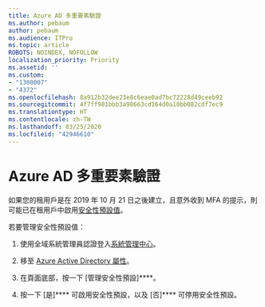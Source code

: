 ```yaml
---
title: Azure AD 多重要素驗證
ms.author: pebaum
author: pebaum
ms.audience: ITPro
ms.topic: article
ROBOTS: NOINDEX, NOFOLLOW
localization_priority: Priority
ms.assetid: ''
ms.custom:
- "1300007"
- "4372"
ms.openlocfilehash: 8a912b32dee23e8c6eae0ad7bc72228d49ceeb92
ms.sourcegitcommit: 4f7ff981bbb3a98663cd164d0a10bb082cdf7ec9
ms.translationtype: HT
ms.contentlocale: zh-TW
ms.lasthandoff: 03/25/2020
ms.locfileid: "42946610"
---
```

# <a name="unexpected-multi-factor-authentication"></a>Azure AD 多重要素驗證

如果您的租用戶是在 2019 年 10 月 21 日之後建立，且意外收到 MFA 的提示，則可能已在租用戶中啟用[安全性預設值](http://aka.ms/securitydefaults)。 

若要管理安全性預設值：

1. 使用全域系統管理員認證登入[系統管理中心](https://go.microsoft.com/fwlink/p/?linkid=834822)。

2. 移至 [Azure Active Directory 屬性](https://portal.azure.com/#blade/Microsoft_AAD_IAM/ActiveDirectoryMenuBlade/Properties)。

3. 在頁面底部，按一下 [管理安全性預設]****。

4. 按一下 [是]**** 可啟用安全性預設，以及 [否]**** 可停用安全性預設。
